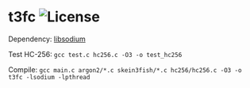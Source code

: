 # t3fc ![License](https://dl.dropboxusercontent.com/s/cul64jahsd3cg14/license.svg?dl=0)

Dependency: [libsodium](https://github.com/jedisct1/libsodium)

Test HC-256: `gcc test.c hc256.c -O3 -o test_hc256`

Compile: `gcc main.c argon2/*.c skein3fish/*.c hc256/hc256.c -O3 -o t3fc -lsodium -lpthread`